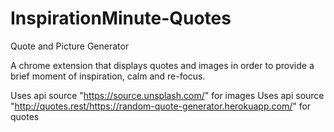 # InspirationMinute-Quotes
Quote and Picture Generator

A chrome extension that displays quotes and images in order to provide a brief moment of inspiration, calm and re-focus.

Uses api source "https://source.unsplash.com/" for images
Uses api source "http://quotes.rest/https://random-quote-generator.herokuapp.com/" for quotes
